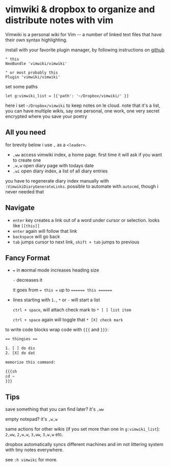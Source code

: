 # vimwiki & dropbox to organize and distribute notes with vim

Vimwiki is a personal wiki for Vim -- a number of linked text files that have
their own syntax highlighting.

install with your favorite plugin manager, by following instructions on [github](https://github.com/vimwiki/vimwiki)

```vim
" this
NeoBundle 'vimwiki/vimwiki'

" or most probably this
Plugin 'vimwiki/vimwiki'
```

set some paths

```vim
let g:vimwiki_list = [{'path': '~/Dropbox/vimwiki/' }]
```

here i set `~/Dropbox/vimwiki` to keep notes on le cloud. note that it's a list, you can have multiple *wiki*s, say one personal, one work, one very secret encrypted where you save your poetry


## All you need

for brevity below i use `,` as a `<leader>`.

* `,ww` access vimwiki index, a home page. first time it
  will ask if you want to create one
* `,w,w` open diary page with todays date
* `,wi` open diary index, a list of all diary entries

you have to regenerate diary index manually with
`:VimwikiDiaryGenerateLinks`. possible to automate with `autocmd`,
though i never needed that

## Navigate

* `enter` key creates a link out of a word under cursor or selection.
  looks like `[[this]]`
* `enter` again will follow that link
* `backspace` will go back
* `tab` jumps cursor to next link, `shift + tab`  jumps to previous

## Fancy Format

* `=` in **n**ormal mode increases heading size

  `-` decreases it

  it goes from `= this =` up to `====== this ======`
* lines starting with `1.`, `*` or `-` will start a list

  `ctrl + space`, will attach check mark to `* [ ] list item`

  `ctrl + space` again will toggle that `* [X] check mark`

to write code blocks wrap code with `{{{` and `}}}`:

```html
== thingies ==

1. [ ] do dis
2. [X] do dat

memorize this command:

{{{sh
cd ~
}}}

```

## Tips

save something that you can find later? it's `,ww`

empty notepad? it's `,w,w`

same actions for other wikis (if you set more than one in `g:vimwiki_list`):
`2,ww`, `2,w,w`, `3,ww`, `3,w,w` etc.

dropbox automatically syncs different machines and im not littering
system with tiny notes everywhere.

see `:h vimwiki` for more.
